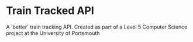 # Train Tracked API

A 'better' train tracking API. Created as part of a Level 5 Computer Science project at the University of Portsmouth